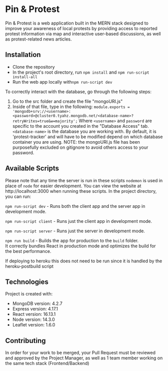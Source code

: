 # Pin & Protest
Pin & Protest is a web application built in the MERN stack designed to improve your awareness of local protests by providing access to reported protest information via map and interactive user-based discussions, as well as protest-related news articles.

## Installation 
* Clone the repository
* In the project's root directory, run `npm install` and `npm run-script install-all`
* Run the web app locally with`npm run-script dev` 

To correctly interact with the database, go through the following steps:
1) Go to the src folder and create the file "mongoURI.js"
2) Inside of that file, type in the following: 
		`module.exports = 'mongodb+srv://<username>:<password>@cluster0.tyahz.mongodb.net/<database-name>?retryWrites=true&w=majority';` Where `<username>` and `password` are specific to the account you created in the "Database Access" tab. `<database-name>` is the database you are working with. By default, it is 'protest-tracker' and will have to be modified depend on which database container you are using.
NOTE: the mongoURI.js file has been purposefully excluded on gitignore to avoid others access to your password.

## Available Scripts

Please note that any time the server is run in these scripts `nodemon` is used in place of `node` for easier development. You can view the website at http://localhost:3000 when running these scripts.  In the project directory, you can run:

`npm run-script dev` - Runs both the client app and the server app in development mode. <br> 

`npm run-script client` - Runs just the client app in development mode.<br>

`npm run-script server` - Runs just the server in development mode.<br>

`npm run build` - Builds the app for production to the `build` folder.<br>
It correctly bundles React in production mode and optimizes the build for the best performance.

If deploying to heroku this does not need to be run since it is handled by the heroku-postbuild script<br>

## Technologies
Project is created with:
* MongoDB version: 4.2.7
* Express version: 4.17.1
* React version: 16.13.1
* Node version: 14.3.0
* Leaflet version: 1.6.0
	
## Contributing
In order for your work to be merged, your Pull Request must be reviewed and approved by the Project Manager, as well as 1 team member working on the same tech stack (Frontend/Backend)






